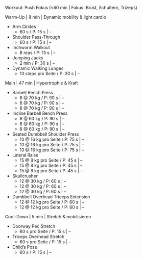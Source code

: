 Workout: Push Fokus (≈60 min | Fokus: Brust, Schultern, Trizeps)

Warm-Up | 8 min | Dynamic mobility & light cardio
- Arm Circles
    - 60 s / P: 15 s | –
- Shoulder Pass-Through
    - 60 s / P: 15 s | –
- Inchworm Walkout
    - 8 reps / P: 15 s | –
- Jumping Jacks
    - 2 min / P: 30 s | –
- Dynamic Walking Lunges
    - 10 steps pro Seite / P: 30 s | –

Main | 47 min | Hypertrophie & Kraft
- Barbell Bench Press
    - 8 @ 70 kg / P: 90 s | –
    - 8 @ 70 kg / P: 90 s | –
    - 8 @ 70 kg / P: 90 s | –
- Incline Barbell Bench Press
    - 8 @ 60 kg / P: 90 s | –
    - 8 @ 60 kg / P: 90 s | –
    - 8 @ 60 kg / P: 90 s | –
- Seated Dumbbell Shoulder Press
    - 10 @ 16 kg pro Seite / P: 75 s | –
    - 10 @ 16 kg pro Seite / P: 75 s | –
    - 10 @ 16 kg pro Seite / P: 75 s | –
- Lateral Raise
    - 15 @ 8 kg pro Seite / P: 45 s | –
    - 15 @ 8 kg pro Seite / P: 45 s | –
    - 15 @ 8 kg pro Seite / P: 45 s | –
- Skullcrusher
    - 12 @ 30 kg / P: 60 s | –
    - 12 @ 30 kg / P: 60 s | –
    - 12 @ 30 kg / P: 60 s | –
- Dumbbell Overhead Triceps Extension
    - 12 @ 12 kg pro Seite / P: 60 s | –
    - 12 @ 12 kg pro Seite / P: 60 s | –

Cool-Down | 5 min | Stretch & mobilisieren
- Doorway Pec Stretch
    - 60 s pro Seite / P: 15 s | –
- Triceps Overhead Stretch
    - 60 s pro Seite / P: 15 s | –
- Child’s Pose
    - 60 s / P: 15 s | –